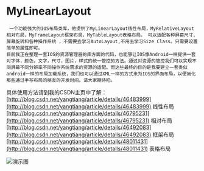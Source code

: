 # MyLinearLayout
     一个功能强大的IOS布局类库，他提供了MyLinearLayout线性布局，MyRelativeLayout相对布局，MyFrameLayout框架布局，MyTableLayout表格布局。 可以适配各种屏幕尺寸，屏幕旋转和各种操作系统 ，不需要去学习AutoLayout,不用去学习Size Class。只需要设置简单的属性即可。
    目前我正在整理一套IOS的资源管理器的库方面的代码，也能够让IOS像Android一样提供一套对字体，颜色，文字，尺寸，图片，样式的统一管控的方法。通过对资源的管控我们可以实现不同屏幕不同分辨率不同操作系统需求的资源的适配。而这些最终的目的是我要建立一套类似android一样的布局加载系统，我们也可以通过XML一样的方式来为IOS的界面布局，以便简化那些通过手写布局的朋友的开发时间。请大家期待吧。


具体使用方法请到我的CSDN主页中了解：
[http://blog.csdn.net/yangtiang/article/details/46483999](http://blog.csdn.net/yangtiang/article/details/46483999)   线性布局
[http://blog.csdn.net/yangtiang/article/details/46795231](http://blog.csdn.net/yangtiang/article/details/46795231)   相对布局
[http://blog.csdn.net/yangtiang/article/details/46492083](http://blog.csdn.net/yangtiang/article/details/46492083)   框架布局
[http://blog.csdn.net/yangtiang/article/details/48011431](http://blog.csdn.net/yangtiang/article/details/48011431) 表格布局

![演示图](http://cdn.cocimg.com/bbs/attachment/postcate/topic/16/319791_189_96f0143980087354c17bbc75c8a37.gif)
